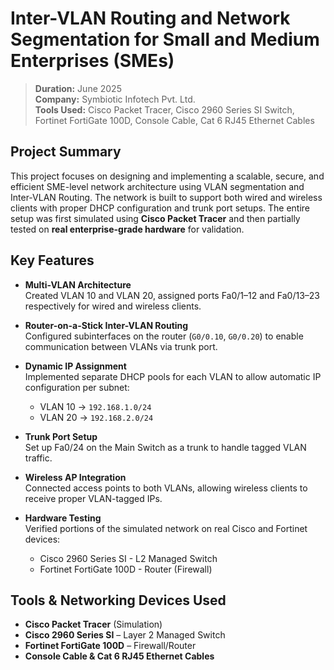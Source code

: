 # Inter-VLAN Routing and Network Segmentation for Small and Medium Enterprises (SMEs)

> **Duration:** June 2025  
> **Company:** Symbiotic Infotech Pvt. Ltd.  
> **Tools Used:** Cisco Packet Tracer, Cisco 2960 Series SI Switch, Fortinet FortiGate 100D, Console Cable, Cat 6 RJ45 Ethernet Cables

## Project Summary

This project focuses on designing and implementing a scalable, secure, and efficient SME-level network architecture using VLAN segmentation and Inter-VLAN Routing. The network is built to support both wired and wireless clients with proper DHCP configuration and trunk port setups. The entire setup was first simulated using **Cisco Packet Tracer** and then partially tested on **real enterprise-grade hardware** for validation.

## Key Features

- **Multi-VLAN Architecture**  
  Created VLAN 10 and VLAN 20, assigned ports Fa0/1–12 and Fa0/13–23 respectively for wired and wireless clients.

- **Router-on-a-Stick Inter-VLAN Routing**  
  Configured subinterfaces on the router (`G0/0.10`, `G0/0.20`) to enable communication between VLANs via trunk port.

- **Dynamic IP Assignment**  
  Implemented separate DHCP pools for each VLAN to allow automatic IP configuration per subnet:
  - VLAN 10 → `192.168.1.0/24`
  - VLAN 20 → `192.168.2.0/24`

- **Trunk Port Setup**  
  Set up Fa0/24 on the Main Switch as a trunk to handle tagged VLAN traffic.

- **Wireless AP Integration**  
  Connected access points to both VLANs, allowing wireless clients to receive proper VLAN-tagged IPs.

- **Hardware Testing**  
  Verified portions of the simulated network on real Cisco and Fortinet devices:
  - Cisco 2960 Series SI - L2 Managed Switch
  - Fortinet FortiGate 100D - Router (Firewall)

## Tools & Networking Devices Used

- **Cisco Packet Tracer** (Simulation)
- **Cisco 2960 Series SI** – Layer 2 Managed Switch
- **Fortinet FortiGate 100D** – Firewall/Router
- **Console Cable & Cat 6 RJ45 Ethernet Cables**



